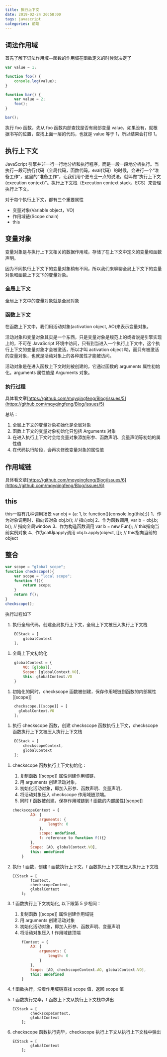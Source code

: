 ```yaml
---
title: 执行上下文
date: 2019-02-24 20:58:00
tags: javascript
categories: 前端
---
```

## 词法作用域

首先了解下词法作用域—函数的作用域在函数定义的时候就决定了

```javascript
var value = 1;

function foo() {
    console.log(value);
}

function bar() {
    var value = 2;
    foo();
}

bar();
```
<!-- more -->
执行 foo 函数，先从 foo 函数内部查找是否有局部变量 value，如果没有，就根据书写的位置，查找上面一层的代码，也就是 value 等于 1，所以结果会打印 1。

## 执行上下文

JavaScript 引擎并非一行一行地分析和执行程序，而是一段一段地分析执行。当执行一段可执行代码（全局代码，函数代码，eval代码）的时候，会进行一个“准备工作”，这里的“准备工作”，让我们用个更专业一点的说法，就叫做"执行上下文(execution context)"。执行上下文栈（Execution context stack，ECS）来管理执行上下文。

对于每个执行上下文，都有三个重要属性

- 变量对象(Variable object，VO)
- 作用域链(Scope chain)
- this

## 变量对象

变量对象是与执行上下文相关的数据作用域，存储了在上下文中定义的变量和函数声明。

因为不同执行上下文下的变量对象稍有不同，所以我们来聊聊全局上下文下的变量对象和函数上下文下的变量对象。

### 全局上下文

全局上下文中的变量对象就是全局对象

### 函数上下文

在函数上下文中，我们用活动对象(activation object, AO)来表示变量对象。

活动对象和变量对象其实是一个东西，只是变量对象是规范上的或者说是引擎实现上的，不可在 JavaScript 环境中访问，只有到当进入一个执行上下文中，这个执行上下文的变量对象才会被激活，所以才叫 activation object 呐，而只有被激活的变量对象，也就是活动对象上的各种属性才能被访问。

活动对象是在进入函数上下文时刻被创建的，它通过函数的 arguments 属性初始化。arguments 属性值是 Arguments 对象。

### 执行过程

具体看文章[https://github.com/mqyqingfeng/Blog/issues/5](https://github.com/mqyqingfeng/Blog/issues/5)

总结：

1. 全局上下文的变量对象初始化是全局对象
2. 函数上下文的变量对象初始化只包括 Arguments 对象
3. 在进入执行上下文时会给变量对象添加形参、函数声明、变量声明等初始的属性值
4. 在代码执行阶段，会再次修改变量对象的属性值

## 作用域链

具体看文章[https://github.com/mqyqingfeng/Blog/issues/6](https://github.com/mqyqingfeng/Blog/issues/6)

## this

this一般有几种调用场景
var obj = {a: 1, b: function(){console.log(this);}}
1、作为对象调用时，指向该对象 obj.b(); // 指向obj
2、作为函数调用, var b = obj.b; b(); // 指向全局window
3、作为构造函数调用 var b = new Fun(); // this指向当前实例对象
4、作为call与apply调用 obj.b.apply(object, []); // this指向当前的object

## 整合

```js
var scope = "global scope";
function checkscope(){
    var scope = "local scope";
    function f(){
        return scope;
    }
    return f();
}
checkscope();
```

执行过程如下

1. 执行全局代码，创建全局执行上下文，全局上下文被压入执行上下文栈

```js
    ECStack = [
        globalContext
    ];
```

1. 全局上下文初始化

```js
    globalContext = {
        VO: [global],
        Scope: [globalContext.VO],
        this: globalContext.VO
    }
```

1. 初始化的同时，checkscope 函数被创建，保存作用域链到函数的内部属性[[scope]]

```js
    checkscope.[[scope]] = [
      globalContext.VO
    ];
```

1. 执行 checkscope 函数，创建 checkscope 函数执行上下文，checkscope 函数执行上下文被压入执行上下文栈

```js
    ECStack = [
        checkscopeContext,
        globalContext
    ];
```

1. checkscope 函数执行上下文初始化：

   1. 复制函数 [[scope]] 属性创建作用域链，
   2. 用 arguments 创建活动对象，
   3. 初始化活动对象，即加入形参、函数声明、变量声明，
   4. 将活动对象压入 checkscope 作用域链顶端。
   5. 同时 f 函数被创建，保存作用域链到 f 函数的内部属性[[scope]]

   ```js
   checkscopeContext = {
           AO: {
               arguments: {
                   length: 0
               },
               scope: undefined,
               f: reference to function f(){}
           },
           Scope: [AO, globalContext.VO],
           this: undefined
       }
   ```

2. 执行 f 函数，创建 f 函数执行上下文，f 函数执行上下文被压入执行上下文栈

   ```
   ECStack = [
           fContext,
           checkscopeContext,
           globalContext
       ];
   ```

3. f 函数执行上下文初始化, 以下跟第 5 步相同：

   1. 复制函数 [[scope]] 属性创建作用域链
   2. 用 arguments 创建活动对象
   3. 初始化活动对象，即加入形参、函数声明、变量声明
   4. 将活动对象压入 f 作用域链顶端

   ```js
       fContext = {
           AO: {
               arguments: {
                   length: 0
               }
           },
           Scope: [AO, checkscopeContext.AO, globalContext.VO],
           this: undefined
       }
   ```

1. f 函数执行，沿着作用域链查找 scope 值，返回 scope 值

2. f 函数执行完毕，f 函数上下文从执行上下文栈中弹出

   ```
   ECStack = [
           checkscopeContext,
           globalContext
       ];
   ```

3. checkscope 函数执行完毕，checkscope 执行上下文从执行上下文栈中弹出

   ```
   ECStack = [
           globalContext
       ];
   ```
